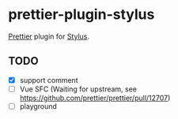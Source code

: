 # prettier-plugin-stylus

[Prettier](https://prettier.io/) plugin for [Stylus](https://stylus-lang.com/).

## TODO

- [x] support comment
- [ ] Vue SFC (Waiting for upstream, see https://github.com/prettier/prettier/pull/12707)
- [ ] playground
